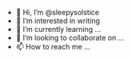 - 👋 Hi, I’m @sleepysolstice
- 👀 I’m interested in writing
- 🌱 I’m currently learning ...
- 💞️ I’m looking to collaborate on ...
- 📫 How to reach me ...

<!---
sleepysolstice/sleepysolstice is a ✨ special ✨ repository because its `README.md` (this file) appears on your GitHub profile.
You can click the Preview link to take a look at your changes.
--->

